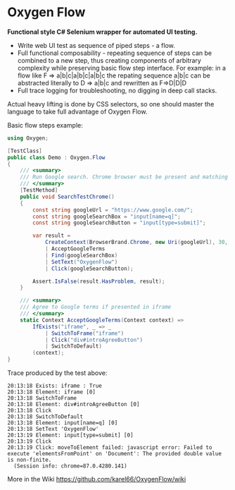 # Oxygen Flow
**Functional style C# Selenium wrapper for automated UI testing.**

- Write web UI test as sequence of piped steps - a flow. 
- Full functional composability - repeating sequence of steps can be combined to a new step, thus creating components of arbitrary complexity while preserving basic flow step interface. For example: in a flow like F => a|b|c|a|b|c|a|b|c the repating sequence a|b|c can be abstracted literally to D => a|b|c and rewritten as F=>D|D|D
- Full trace logging for troubleshooting, no digging in deep call stacks.

Actual heavy lifting is done by CSS selectors, so one should master the language to take full advantage of Oxygen Flow.

Basic flow steps example:
```csharp
using Oxygen;

[TestClass]
public class Demo : Oxygen.Flow
{
    /// <summary>
    /// Run Google search. Chrome browser must be present and matching webdriver in C:\Selenium folder.
    /// </summary>
    [TestMethod]
    public void SearchTestChrome()
    {
        const string googleUrl = "https://www.google.com/";
        const string googleSearchBox = "input[name=q]";
        const string googleSearchButton = "input[type=submit]";

        var result =
            CreateContext(BrowserBrand.Chrome, new Uri(googleUrl), 30, true, @"C:\Selenium")
            | AcceptGoogleTerms
            | Find(googleSearchBox)
            | SetText("OxygenFlow")
            | Click(googleSearchButton);

        Assert.IsFalse(result.HasProblem, result);
    }

    /// <summary>
    /// Agree to Google terms if presented in iframe
    /// </summary>
    static Context AcceptGoogleTerms(Context context) =>
        IfExists("iframe", _ => _ 
            | SwitchToFrame("iframe") 
            | Click("div#introAgreeButton") 
            | SwitchToDefault)            
        (context);
}
```
Trace produced by the test above:
```
20:13:18 Exists: iframe : True
20:13:18 Element: iframe [0]
20:13:18 SwitchToFrame
20:13:18 Element: div#introAgreeButton [0]
20:13:18 Click
20:13:18 SwitchToDefault
20:13:18 Element: input[name=q] [0]
20:13:18 SetText 'OxygenFlow'
20:13:19 Element: input[type=submit] [0]
20:13:19 Click
20:13:19 Click: moveToElement failed: javascript error: Failed to execute 'elementsFromPoint' on 'Document': The provided double value is non-finite.
  (Session info: chrome=87.0.4280.141)
```

More in the Wiki https://github.com/karel66/OxygenFlow/wiki
